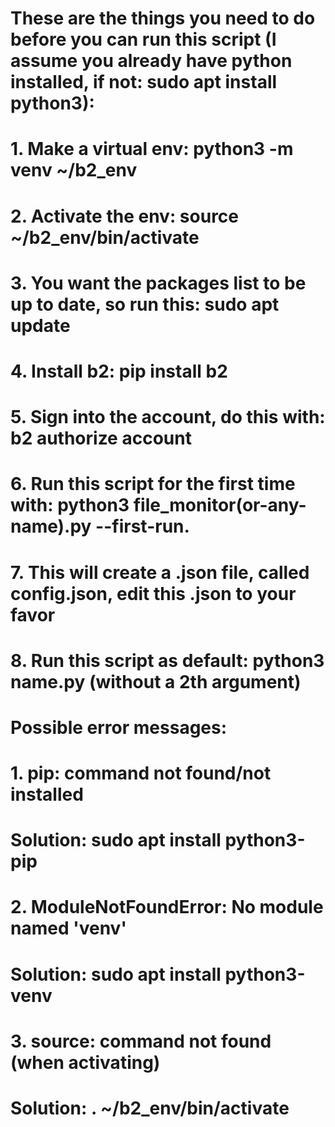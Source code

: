 # These are the things you need to do before you can run this script (I assume you already have python installed, if not: sudo apt install python3):
# 1. Make a virtual env: python3 -m venv ~/b2_env
# 2. Activate the env: source ~/b2_env/bin/activate
# 3. You want the packages list to be up to date, so run this: sudo apt update
# 4. Install b2: pip install b2
# 5. Sign into the account, do this with: b2 authorize account
# 6. Run this script for the first time with: python3 file_monitor(or-any-name).py --first-run.
# 7. This will create a .json file, called config.json, edit this .json to your favor
# 8. Run this script as default: python3 name.py (without a 2th argument)

# Possible error messages:
# 1. pip: command not found/not installed
# Solution: sudo apt install python3-pip
# 2. ModuleNotFoundError: No module named 'venv'
# Solution: sudo apt install python3-venv
# 3. source: command not found (when activating)
# Solution: . ~/b2_env/bin/activate
